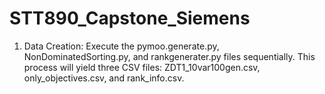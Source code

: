 # STT890_Capstone_Siemens

1. Data Creation:
   Execute the pymoo.generate.py, NonDominatedSorting.py, and rankgenerater.py files sequentially.
   This process will yield three CSV files: ZDT1_10var100gen.csv, only_objectives.csv, and rank_info.csv.


